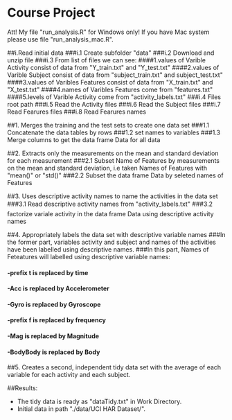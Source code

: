 ﻿# Course Project

Att! My file "run_analysis.R" for Windows only! If you have Mac system please use file "run_analysis_mac.R".  

##i.Read initial data
###i.1 Create subfolder "data"
###i.2 Download and unzip file
###i.3 From list of files we can see:
####1.values of Varible Activity consist of data from "Y_train.txt" and "Y_test.txt"
####2.values of Varible Subject consist of data from "subject_train.txt" and subject_test.txt"
####3.values of Varibles Features consist of data from "X_train.txt" and "X_test.txt"
####4.names of Varibles Features come from "features.txt"
####5.levels of Varible Activity come from "activity_labels.txt"
###i.4 Files root path
###i.5 Read the Activity files
###i.6 Read the Subject files
###i.7 Read Fearures files
###i.8 Read Fearures names

##1. Merges the training and the test sets to create one data set
###1.1 Concatenate the data tables by rows
###1.2 set names to variables
###1.3 Merge columns to get the data frame Data for all data

##2. Extracts only the measurements on the mean and standard deviation for each measurement
###2.1 Subset Name of Features by measurements on the mean and standard deviation, i.e taken Names of Features with "mean()" or "std()"
###2.2 Subset the data frame Data by seleted names of Features

##3. Uses descriptive activity names to name the activities in the data set
###3.1 Read descriptive activity names from "activity_labels.txt"
###3.2 factorize variale activity in the data frame Data using descriptive activity names

##4. Appropriately labels the data set with descriptive variable names
###In the former part, variables activity and subject and names of the activities have been labelled using descriptive names. 
###In this part, Names of Feteatures will labelled using descriptive variable names:
#### -prefix t is replaced by time
#### -Acc is replaced by Accelerometer
#### -Gyro is replaced by Gyroscope
#### -prefix f is replaced by frequency
#### -Mag is replaced by Magnitude
#### -BodyBody is replaced by Body

##5. Creates a second, independent tidy data set with the average of each variable for each activity and each subject.

##Results:
- The tidy data is ready as "dataTidy.txt" in Work Directory.
- Initial data in path "./data/UCI HAR Dataset/".
